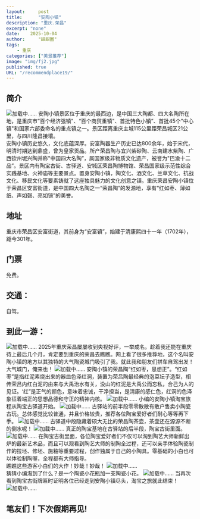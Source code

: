 ```yaml
---
layout:     post
title:      "安陶小镇"
description: "重庆.荣昌"
excerpt: "none"
date:    2025-10-04
author:     "甜甜圈"
tags:
    - 重庆
categories: ["美景推荐"]
image: "img/fj2.jpg"
published: true 
URL: "/recommendplace19/"
---
```


## 简介
![加载中……](/img/place/at.jpg)
安陶小镇景区位于重庆的最西边，是中国三大陶都、四大名陶所在地，是重庆市”百个经济强镇"、“百个商贸重镇"、首批特色小镇”、首批45个"中心镇"和国家六部委命名的重点镇之一。景区距离重庆主城115公里距荣昌城区21公里，与四川隆昌接壤。  
安陶小镇历史悠久，文化底蕴深厚。安富陶器生产历史已达800余年，始于宋代，明清时期达到鼎盛，曾为皇家贡品。所产荣昌陶与宜兴紫砂陶、云南建水紫陶、广西钦州坭兴陶并称"中国四大名陶”，属国家级非物质文化遗产，被誉为"巴渝十二品”。景区内有陶宝古街、古驿道、安城区荣昌陶博物馆、荣昌国家级示范性综合实践基地、火神庙等主要景点。置身安陶小镇，陶文化、酒文化、兰草文化、抗战文化、移民文化等要素铸就了这座独具魅力的文化创意之镇。重庆荣昌安陶小镇位于荣昌区安富街道，是中国四大名陶之一“荣昌陶”的发源地，享有“红如枣、薄如纸、声如磬、亮如镜”的美誉。  
## 地址
重庆市荣昌区安富街道，其前身为“安富镇”，始建于清康熙四十一年（1702年），距今301年。
## 门票
免费。
## 交通：
自驾。
## 到此一游：
![加载中……](/img/place/at3.jpg)
2025年重庆荣昌屡屡收到央视好评，一举成名。趁着我还能在重庆待上最后几个月，肯定要到重庆的荣昌去瞧瞧。网上看了很多推荐地，这个名叫安陶小镇的地方以其独特的大气陶瓷城门吸引了我。就此我和朋友们拼车自驾出发！
大气城门，俺来也！
![加载中……](/img/place/at1.jpg)
安陶小镇的荣昌陶“红如枣，思想正”。“红如枣”是指红泥素烧出来的器皿色泽红洞，装置为荣吕陶最经典的泡菜坛子造型，相传荣吕内红白泥的由来与大禹治水有关，没山的红泥是大禹公而忘私，合己为人的见证。‘红”是正气的颜色，意味着忠诚，干净担当，是清康的感仁色，红洞的色泽象征着端正的思想品德和守正的精神内核。
![加载中……](/img/place/at2.jpg)
小编的安陶小镇淘宝旅程从陶宝古驿道开始。
![加载中……](/img/place/at4.jpg)
古驿站的前半段零零散散有散户售卖小陶瓷古玩。总体感觉比较普通，并且价格较贵，推荐各位陶宝爱好者们耐心等等再下手。
![加载中……](/img/place/at6.jpg) 
古驿道中段隐藏着硕大无比的荣昌陶茶壶，茶壶还在源源不断的倒水呢！
![加载中……](/img/place/at5.jpg) 
真正的陶宝基地在古驿站的后半段，陶宝古街里面。
![加载中……](/img/place/at7.jpg)
在陶宝古街里面，各位陶宝爱好者们不仅可以淘到陶艺大师新鲜出炉的最新艺术品，而且可以观看到陶艺大师的制陶全过程，还可以亲手体验陶瓷制作的拉坯、修坯、施釉等重要过程，创作独属于自己的小陶具。零基础的小白也可以体验制陶喔，全程都有大师指导。  
瞧瞧这些游客小白们的大作！妙哉！妙哉！
![加载中……](/img/place/at8.jpg)  
猜猜小编淘到了什么？是一个陶瓷小花瓶加一支陶瓷小花。
![加载中……](/img/place/at9.jpg)
当再次看到陶宝古街牌匾时证明各位已经走到安陶小镇尽头，淘宝之旅就此结束！
![加载中……](/img/place/at10.jpg)
## 笔友们！下次假期再见!








